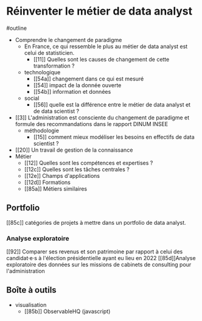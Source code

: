 # Réinventer le métier de data analyst
#outline 

- Comprendre le changement de paradigme
	- En France, ce qui ressemble le plus au métier de data analyst est celui de statisticien.
		- [[11]] Quelles sont les causes de changement de cette transformation ?
	- technologique
		- [[54a]] changement dans ce qui est mesuré
		- [[54]] impact de la donnée ouverte
		- [[54b]] information et données
	- social
		- [[56]] quelle est la différence entre le métier de data analyst et de data scientist ?
- [[3]] L'administration est consciente du changement de paradigme et formule des recommandations dans le rapport DINUM INSEE
	- méthodologie
		- [[15]] comment mieux modéliser les besoins en effectifs de data scientist ?
- [[20]] Un travail de gestion de la connaissance
- Métier
	- [[12]] Quelles sont les compétences et expertises ?
	- [[12c]] Quelles sont les tâches centrales ?
	- [[12e]] Champs d'applications
	- [[12d]] Formations
	- [[85a]] Métiers similaires

## Portfolio

[[85c]] catégories de projets à mettre dans un portfolio de data analyst.

### Analyse exploratoire

[[92]] Comparer ses revenus et son patrimoine par rapport à celui des candidat·e·s à l'élection présidentielle ayant eu lieu en 2022
 [[85d]]Analyse exploratoire des données sur les missions de cabinets de consulting pour l'administration

## Boîte à outils

- visualisation
	- [[85b]] ObservableHQ (javascript)